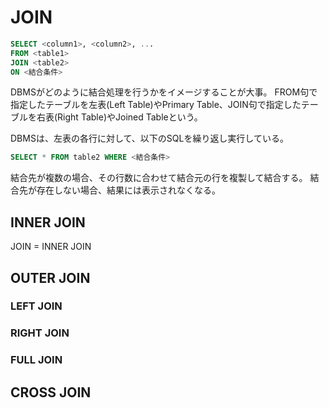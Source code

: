 # JOIN

```sql
SELECT <column1>, <column2>, ...
FROM <table1>
JOIN <table2>
ON <結合条件>
```

DBMSがどのように結合処理を行うかをイメージすることが大事。
FROM句で指定したテーブルを左表(Left Table)やPrimary Table、JOIN句で指定したテーブルを右表(Right Table)やJoined Tableという。

DBMSは、左表の各行に対して、以下のSQLを繰り返し実行している。

```sql
SELECT * FROM table2 WHERE <結合条件>
```

結合先が複数の場合、その行数に合わせて結合元の行を複製して結合する。
結合先が存在しない場合、結果には表示されなくなる。

## INNER JOIN

JOIN = INNER JOIN

## OUTER JOIN

### LEFT JOIN

### RIGHT JOIN

### FULL JOIN

## CROSS JOIN
